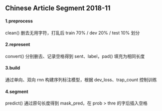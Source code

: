 ## Chinese Article Segment 2018-11

#### 1.preprocess

clean() 删去无用字符，打乱后 train 70% / dev 20% / test 10% 划分

#### 2.represent

convert() 分别删去、记录空格得到 sent、label，pad() 填充为相同长度

#### 3.build

通过单向、双向 rnn 构建序列标注模型，根据 dev_loss、trap_count 控制训练

#### 4.segment

predict() 通过原句长度得到 mask_pred，在 prob > thre 的字后插入空格
